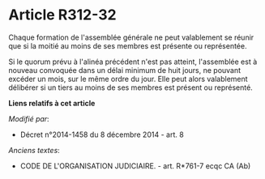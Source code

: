 # Article R312-32

Chaque formation de l'assemblée générale ne peut valablement se réunir que si la moitié au moins de ses membres est présente
ou représentée.

Si le quorum prévu à l'alinéa précédent n'est pas atteint, l'assemblée est à nouveau convoquée dans un délai minimum de huit
jours, ne pouvant excéder un mois, sur le même ordre du jour. Elle peut alors valablement délibérer si un tiers au moins de
ses membres est présent ou représenté.

**Liens relatifs à cet article**

_Modifié par_:

  - Décret n°2014-1458 du 8 décembre 2014 - art. 8

_Anciens textes_:

  - CODE DE L'ORGANISATION JUDICIAIRE. - art. R*761-7 ecqc CA (Ab)

